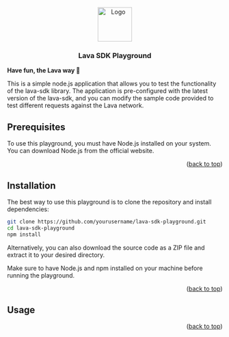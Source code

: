<a name="readme-top"></a>

<!-- PROJECT LOGO -->
<br />
<div align="center">
  <img src="https://user-images.githubusercontent.com/2770565/223762290-44afc792-8ad4-4dbb-b2c2-532780d6c5de.png" alt="Logo" width="80" height="80">
  <h3 align="center">Lava SDK Playground</h3>
  </p>
</div>

<b>Have fun, the Lava way 🌋</b>

This is a simple node.js application that allows you to test the functionality of the lava-sdk library. The application is pre-configured with the latest version of the lava-sdk, and you can modify the sample code provided to test different requests against the Lava network.

<!-- Prerequisites -->

## Prerequisites

To use this playground, you must have Node.js installed on your system. You can download Node.js from the official website.

<!-- Prerequisites -->

<p align="right">(<a href="#readme-top">back to top</a>)</p>

<!-- Installation -->

## Installation

The best way to use this playground is to clone the repository and install dependencies:

```sh
git clone https://github.com/yourusername/lava-sdk-playground.git
cd lava-sdk-playground
npm install
```

Alternatively, you can also download the source code as a ZIP file and extract it to your desired directory.

Make sure to have Node.js and npm installed on your machine before running the playground.

<p align="right">(<a href="#readme-top">back to top</a>)</p>

<!-- USAGE EXAMPLES -->

## Usage

<p align="right">(<a href="#readme-top">back to top</a>)</p>
